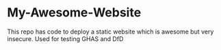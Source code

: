 # My-Awesome-Website
This repo has code to deploy a static website which is awesome but very insecure. Used for testing GHAS and DfD 

